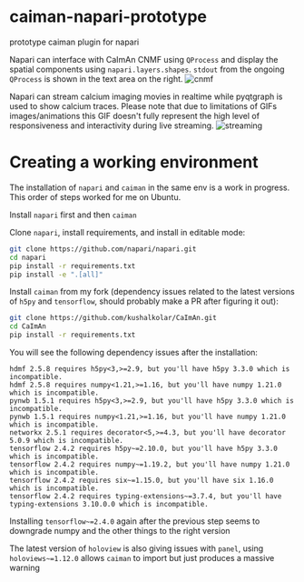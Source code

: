 # caiman-napari-prototype
prototype caiman plugin for napari

Napari can interface with CaImAn CNMF using `QProcess` and display the spatial components using `napari.layers.shapes`. `stdout` from the ongoing `QProcess` is shown in the text area on the right.
![cnmf](./screenshots/cnmf_prototype.gif)

Napari can stream calcium imaging movies in realtime while pyqtgraph is used to show calcium traces. Please note that due to limitations of GIFs images/animations this GIF doesn't fully represent the high level of responsiveness and interactivity during live streaming.
![streaming](./screenshots/napari_streaming.gif)

# Creating a working environment
The installation of `napari` and `caiman` in the same env is a work in progress. This order of steps worked for me on Ubuntu.

Install `napari` first and then `caiman`

Clone `napari`, install requirements, and install in editable mode:

```bash
git clone https://github.com/napari/napari.git
cd napari
pip install -r requirements.txt
pip install -e ".[all]"
```

Install `caiman` from my fork (dependency issues related to the latest versions of `h5py` and `tensorflow`, should probably make a PR after figuring it out):

```bash
git clone https://github.com/kushalkolar/CaImAn.git
cd CaImAn
pip install -r requirements.txt
```

You will see the following dependency issues after the installation:

```
hdmf 2.5.8 requires h5py<3,>=2.9, but you'll have h5py 3.3.0 which is incompatible.
hdmf 2.5.8 requires numpy<1.21,>=1.16, but you'll have numpy 1.21.0 which is incompatible.
pynwb 1.5.1 requires h5py<3,>=2.9, but you'll have h5py 3.3.0 which is incompatible.
pynwb 1.5.1 requires numpy<1.21,>=1.16, but you'll have numpy 1.21.0 which is incompatible.
networkx 2.5.1 requires decorator<5,>=4.3, but you'll have decorator 5.0.9 which is incompatible.
tensorflow 2.4.2 requires h5py~=2.10.0, but you'll have h5py 3.3.0 which is incompatible.
tensorflow 2.4.2 requires numpy~=1.19.2, but you'll have numpy 1.21.0 which is incompatible.
tensorflow 2.4.2 requires six~=1.15.0, but you'll have six 1.16.0 which is incompatible.
tensorflow 2.4.2 requires typing-extensions~=3.7.4, but you'll have typing-extensions 3.10.0.0 which is incompatible.
```

Installing `tensorflow~=2.4.0` again after the previous step seems to downgrade numpy and the other things to the right version

The latest version of `holoview` is also giving issues with `panel`, using `holoviews~=1.12.0` allows `caiman` to import but just produces a massive warning
